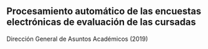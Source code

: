 ## Procesamiento automático de las encuestas electrónicas de evaluación de las cursadas

Dirección General de Asuntos Académicos (2019)
